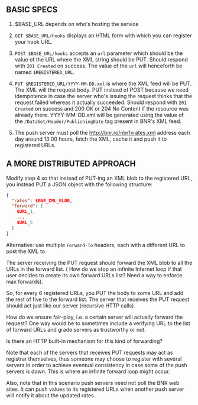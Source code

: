 ## BASIC SPECS

1. $BASE_URL depends on who's hosting the service

2. `GET $BASE_URL/hooks` displays an HTML form with which you can register your
   hook URL.

3. `POST $BASE_URL/hooks` accepts an `url` parameter which should be the value
   of the URL where the XML string should be PUT. Should respond with `201
   Created` on success. The value of the `url` will henceforth be named
   `$REGISTERED_URL`.

4. `PUT $REGISTERED_URL/YYYY-MM-DD.xml` is where the XML feed will be PUT. The
   XML will the request body. PUT instead of POST because we need idempotence
   in case the server who's issuing the request thinks that the request failed
   whereas it actually succeeded. Should respond with `201 Created` on success
   and 200 OK or 204 No Content if the resource was already there.
   YYYY-MM-DD.xml will be generated using the value of the
   `/DataSet/Header/PublishingDate` tag present in BNR's XML feed.

5. The push server must poll the http://bnr.ro/nbrfxrates.xml address each day
   around 13:00 hours, fetch the XML, cache it and push it to registered URLs.


## A MORE DISTRIBUTED APPROACH

Modify step 4 so that instead of PUT-ing an XML blob to the registered URL, you
instead PUT a JSON object with the following structure:

```json
{
  "rates": $BNR_XML_BLOB,
  "forward": [
    $URL_1,
    ...
    $URL_5
  ]
}
```

Alternative: use multiple `Forward-To` headers, each with a different URL to
post the XML to.

The server receiving the PUT request should forward the XML blob to all the
URLs in the forward list. ( How do we stop an infinite Internet loop if that
user decides to create its own forward URLs list? Need a way to enforce max
forwards).

So, for every 6 registered URLs, you PUT the body to some URL and add the rest
of five to the forward list. The server that receives the PUT request should
act just like our server (recursive HTTP calls).

How do we ensure fair-play, i.e. a certain server will actually forward the
request? One way would be to sometimes include a verifying URL to the list
of forward URLs and grade servers as trustworthy or not.

Is there an HTTP built-in mechanism for this kind of forwarding?

Note that each of the servers that receives PUT requests may act as registrar
themselves, thus someone may choose to register with several servers in order
to achieve eventual consistency in case some of the push servers is down. This
is where an infinite forward loop might occur.

Also, note that in this scenario push servers need not poll the BNR web sites.
It can push values to its registered URLs when another push server will notify
it about the updated rates.

